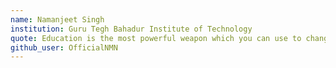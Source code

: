 ```yaml
---
name: Namanjeet Singh
institution: Guru Tegh Bahadur Institute of Technology
quote: Education is the most powerful weapon which you can use to change the world
github_user: OfficialNMN
---
```

